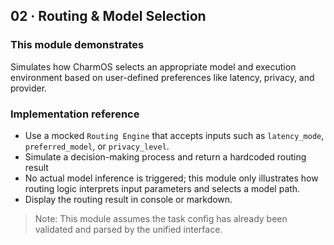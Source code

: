 ## 02 · Routing & Model Selection

### This module demonstrates
Simulates how CharmOS selects an appropriate model and execution environment based on user-defined preferences like latency, privacy, and provider.

### Implementation reference
- Use a mocked `Routing Engine` that accepts inputs such as `latency_mode`, `preferred_model`, or `privacy_level`.
- Simulate a decision-making process and return a hardcoded routing result
- No actual model inference is triggered; this module only illustrates how routing logic interprets input parameters and selects a model path.
- Display the routing result in console or markdown.

> Note: This module assumes the task config has already been validated and parsed by the unified interface.
